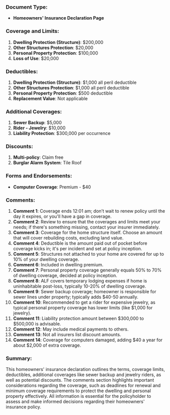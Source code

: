 ### Document Type:
- **Homeowners' Insurance Declaration Page**

### Coverage and Limits:
1. **Dwelling Protection (Structure)**: $200,000
2. **Other Structures Protection**: $20,000
3. **Personal Property Protection**: $100,000
4. **Loss of Use**: $20,000

### Deductibles:
1. **Dwelling Protection (Structure)**: $1,000 all peril deductible
2. **Other Structures Protection**: $1,000 all peril deductible
3. **Personal Property Protection**: $500 deductible
4. **Replacement Value**: Not applicable

### Additional Coverages:
1. **Sewer Backup**: $5,000
2. **Rider - Jewelry**: $10,000
3. **Liability Protection**: $300,000 per occurrence

### Discounts:
1. **Multi-policy**: Claim free
2. **Burglar Alarm System**: Tile Roof

### Forms and Endorsements:
- **Computer Coverage**: Premium - $40

### Comments:
1. **Comment 1**: Coverage ends 12:01 am; don’t wait to renew policy until the day it expires, or you'll have a gap in coverage.
2. **Comment 2**: Review to ensure that the coverages and limits meet your needs; if there's something missing, contact your insurer immediately.
3. **Comment 3**: Coverage for the home structure itself. Choose an amount that will cover rebuilding costs, excluding land value.
4. **Comment 4**: Deductible is the amount paid out of pocket before coverage kicks in; it's per incident and set at policy inception.
5. **Comment 5**: Structures not attached to your home are covered for up to 10% of your dwelling coverage.
6. **Comment 6**: Included in dwelling premium.
7. **Comment 7**: Personal property coverage generally equals 50% to 70% of dwelling coverage, decided at policy inception.
8. **Comment 8**: ALF covers temporary lodging expenses if home is uninhabitable post-loss, typically 10-20% of dwelling coverage.
9. **Comment 9**: Sewer backup coverage; homeowner is responsible for sewer lines under property; typically adds $40-50 annually.
10. **Comment 10**: Recommended to get a rider for expensive jewelry, as typical personal property coverage has lower limits (like $1,000 for jewelry).
11. **Comment 11**: Liability protection amount between $300,000 to $500,000 is advisable.
12. **Comment 12**: May include medical payments to others.
13. **Comment 13**: Not all insurers list discount amounts.
14. **Comment 14**: Coverage for computers damaged, adding $40 a year for about $2,000 of extra coverage.

### Summary:
This homeowners' insurance declaration outlines the terms, coverage limits, deductibles, additional coverages like sewer backup and jewelry riders, as well as potential discounts. The comments section highlights important considerations regarding the coverage, such as deadlines for renewal and minimum coverage requirements to protect the dwelling and personal property effectively. All information is essential for the policyholder to assess and make informed decisions regarding their homeowners' insurance policy.